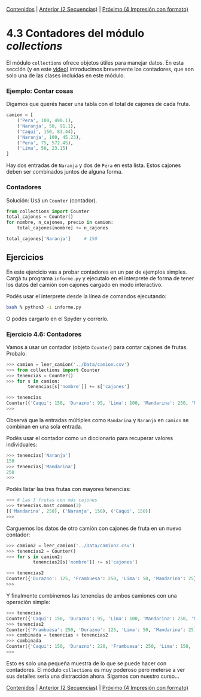 [Contenidos](../Contenidos.md) \| [Anterior (2 Secuencias)](02_Secuencias.md) \| [Próximo (4 Impresión con formato)](04_Formato.md)

# 4.3 Contadores del módulo _collections_

El módulo `collections` ofrece objetos útiles para manejar datos. En esta sección (y en este [video](https://youtu.be/DoRHWjU3Ews)) introducimos brevemente los contadores, que son solo una de las clases incluidas en este módulo.

### Ejemplo: Contar cosas

Digamos que querés hacer una tabla con el total de cajones de cada fruta.

```python
camion = [
    ('Pera', 100, 490.1),
    ('Naranja', 50, 91.1),
    ('Caqui', 150, 83.44),
    ('Naranja', 100, 45.23),
    ('Pera', 75, 572.45),
    ('Lima', 50, 23.15)
]
```

Hay dos entradas de `Naranja` y dos de `Pera` en esta lista. Estos cajones deben ser combinados juntos de alguna forma.

### Contadores

Solución: Usá un  `Counter` (contador).

```python
from collections import Counter
total_cajones = Counter()
for nombre, n_cajones, precio in camion:
    total_cajones[nombre] += n_cajones

total_cajones['Naranja']     # 150
```

## Ejercicios

En este ejercicio vas a probar contadores en un par de ejemplos simples. Cargá tu programa `informe.py` y ejecutalo en el interprete de forma de tener los datos del camión con cajones cargado en modo interactivo.

Podés usar el interprete desde la línea de comandos ejecutando:
```bash
bash % python3 -i informe.py
```
O podés cargarlo en el Spyder y correrlo.


### Ejercicio 4.6: Contadores
Vamos a usar un contador (objeto `Counter`) para contar cajones de frutas. Probalo:

```python
>>> camion = leer_camion('../Data/camion.csv')
>>> from collections import Counter
>>> tenencias = Counter()
>>> for s in camion:
        tenencias[s['nombre']] += s['cajones']

>>> tenencias
Counter({'Caqui': 150, 'Durazno': 95, 'Lima': 100, 'Mandarina': 250, 'Naranja': 150})
>>>
```

Observá que la entradas múltiples como `Mandarina`  y `Naranja` en `camion` se combinan en una sola entrada.

Podés usar el contador como un diccionario para recuperar valores individuales:

```python
>>> tenencias['Naranja']
150
>>> tenencias['Mandarina']
250
>>>
```

Podés listar las tres frutas con mayores tenencias:

```python
>>> # Las 3 frutas con más cajones
>>> tenencias.most_common(3)
[('Mandarina', 250), ('Naranja', 150), ('Caqui', 150)]
>>>
```

Carguemos los datos de otro camión con cajones de fruta en un nuevo contador:

```python
>>> camion2 = leer_camion('../Data/camion2.csv')
>>> tenencias2 = Counter()
>>> for s in camion2:
          tenencias2[s['nombre']] += s['cajones']

>>> tenencias2
Counter({'Durazno': 125, 'Frambuesa': 250, 'Lima': 50, 'Mandarina': 25})
>>>
```

Y finalmente combinemos las tenencias de ambos camiones con una operación simple:

```python
>>> tenencias
Counter({'Caqui': 150, 'Durazno': 95, 'Lima': 100, 'Mandarina': 250, 'Naranja': 150})
>>> tenencias2
Counter({'Frambuesa': 250, 'Durazno': 125, 'Lima': 50, 'Mandarina': 25})
>>> combinada = tenencias + tenencias2
>>> combinada
Counter({'Caqui': 150, 'Durazno': 220, 'Frambuesa': 250, 'Lima': 150, 'Mandarina': 275, 'Naranja': 150})
>>>
```

Esto es solo una pequeña muestra de lo que se puede hacer con contadores. El módulo  `collections` es muy poderoso pero meterse a ver sus detalles sería una distracción ahora. Sigamos con nuestro curso...

[Contenidos](../Contenidos.md) \| [Anterior (2 Secuencias)](02_Secuencias.md) \| [Próximo (4 Impresión con formato)](04_Formato.md)

